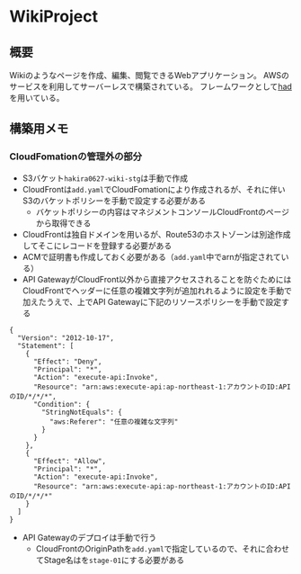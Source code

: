 # WikiProject
## 概要
Wikiのようなページを作成、編集、閲覧できるWebアプリケーション。
AWSのサービスを利用してサーバーレスで構築されている。
フレームワークとして[had](https://github.com/h-akira/had)を用いている。
## 構築用メモ
### CloudFomationの管理外の部分
- S3バケット`hakira0627-wiki-stg`は手動で作成
- CloudFrontは`add.yaml`でCloudFomationにより作成されるが、それに伴いS3のバケットポリシーを手動で設定する必要がある
  - バケットポリシーの内容はマネジメントコンソールCloudFrontのページから取得できる
- CloudFrontは独自ドメインを用いるが、Route53のホストゾーンは別途作成してそこにレコードを登録する必要がある
- ACMで証明書も作成しておく必要がある（`add.yaml`中でarnが指定されている）
- API GatewayがCloudFront以外から直接アクセスされることを防ぐためにはCloudFrontでヘッダーに任意の複雑文字列が追加れれるように設定を手動で加えたうえで、上でAPI Gatewayに下記のリソースポリシーを手動で設定する
```
{
  "Version": "2012-10-17",
  "Statement": [
    {
      "Effect": "Deny",
      "Principal": "*",
      "Action": "execute-api:Invoke",
      "Resource": "arn:aws:execute-api:ap-northeast-1:アカウントのID:APIのID/*/*/*",
      "Condition": {
        "StringNotEquals": {
          "aws:Referer": "任意の複雑な文字列"
        }
      }
    },
    {
      "Effect": "Allow",
      "Principal": "*",
      "Action": "execute-api:Invoke",
      "Resource": "arn:aws:execute-api:ap-northeast-1:アカウントのID:APIのID/*/*/*"
    }
  ]
}
```
- API Gatewayのデプロイは手動で行う
    - CloudFrontのOriginPathを`add.yaml`で指定しているので、それに合わせてStage名はを`stage-01`にする必要がある
